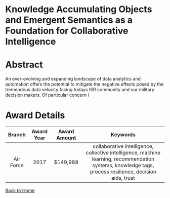 
Knowledge Accumulating Objects and Emergent Semantics as a Foundation for Collaborative Intelligence
====================================================================================================

# Abstract


An ever-evolving and expanding landscape of data analytics and automation offers the potential to mitigate the negative effects posed by the tremendous data velocity facing todays ISR community and our military decision makers.  Of particular concern i  

# Award Details

|Branch|Award Year|Award Amount|Keywords|
| :---: | :---: | :---: | :---: |
|Air Force|2017|$149,988|collaborative intelligence, collective intelligence, machine learning, recommendation systems, knowledge tags, process resilience, decision aids, trust|
  
  


[Back to Home](https://github.com/chrischow/dod_sbir_awards#1388)